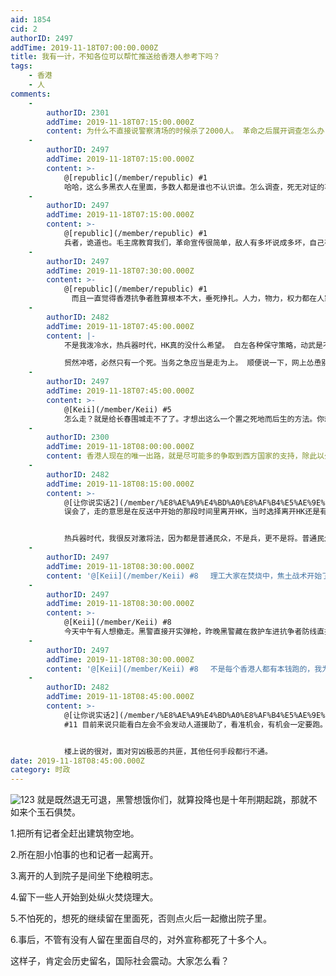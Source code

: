```yaml
---
aid: 1854
cid: 2
authorID: 2497
addTime: 2019-11-18T07:00:00.000Z
title: 我有一计，不知各位可以帮忙推送给香港人参考下吗？
tags:
    - 香港
    - 人
comments:
    -
        authorID: 2301
        addTime: 2019-11-18T07:15:00.000Z
        content: 为什么不直接说警察清场的时候杀了2000人。 革命之后展开调查怎么办？和中共一样继续撒谎打压事实编下去吗。
    -
        authorID: 2497
        addTime: 2019-11-18T07:15:00.000Z
        content: >-
            @[republic](/member/republic) #1
            哈哈，这么多黑衣人在里面，多数人都是谁也不认识谁。怎么调查，死无对证的事情。
    -
        authorID: 2497
        addTime: 2019-11-18T07:15:00.000Z
        content: >-
            @[republic](/member/republic) #1
            兵者，诡道也。毛主席教育我们，革命宣传很简单，敌人有多坏说成多坏，自己有多好说多好。
    -
        authorID: 2497
        addTime: 2019-11-18T07:30:00.000Z
        content: >-
            @[republic](/member/republic) #1
            　而且一直觉得香港抗争者胜算根本不大，垂死挣扎。人力，物力，权力都在人家手里，人家开局一手同花顺，这牌怎么打。
    -
        authorID: 2482
        addTime: 2019-11-18T07:45:00.000Z
        content: |-
            不是我泼冷水，热兵器时代，HK真的没什么希望。 白左各种保守策略，动武是不可能动武的。 没有西方列强的帮助，HK完全没有胜算。

            贸然冲塔，必然只有一个死。当务之急应当是走为上。 顺便说一下，网上怂恿别人去送死是要折寿的。
    -
        authorID: 2497
        addTime: 2019-11-18T07:45:00.000Z
        content: >-
            @[Keii](/member/Keii) #5
            怎么走？就是给长春围城走不了了。才想出这么一个置之死地而后生的方法。你想啊，你焚烧理大，消防肯定要进来，到时场面肯定很乱，黑警进场，全员便装坐在院落里凭他们捉。街坊装到时全告暴动的机会也不大呀，律师会帮忙把刑期打成到最低。反正冲出去是死路一条，冲了三次，给捉了三批，捉到的肯定是告暴动，留在院子里让他们进来捉的不一定告得入，本身是理大学生留在理大的更大机会脱罪。
    -
        authorID: 2300
        addTime: 2019-11-18T08:00:00.000Z
        content: 香港人现在的唯一出路，就是尽可能多的争取到西方国家的支持，除此以外，面对穷凶极恶的共匪，其他任何手段都行不通。
    -
        authorID: 2482
        addTime: 2019-11-18T08:15:00.000Z
        content: >-
            @[让你说实话2](/member/%E8%AE%A9%E4%BD%A0%E8%AF%B4%E5%AE%9E%E8%AF%9D2) #6
            误会了，走的意思是在反送中开始的那段时间里离开HK，当时选择离开HK还是有很大的机会的，现在嘛，机会已经很渺茫了。我当时在葱上就说了这个言论，被几个HK人喷到死，说什么自己的家园为什么要离开，应该是TG离开才对之类。我不反对他们的理论，他们说的道理都对，问题是TG不跟你讲道理，凡事得从实际角度考虑，没有枪VS有枪，没有任何胜算。文昭在节目上说，时间是站在HK人这边的，我觉得不是。而且TG必然会赶尽杀绝，秋后算账。它只要镇压下来，就妥妥的64复刻。我敢说，除非美军空降，否则即使耗过当前，事后必被清算。


            热兵器时代，我很反对激将法，因为都是普通民众，不是兵，更不是将。普通民众遇到这种事情，去抗争暴君的，基本没有什么好下场，只有早早的跑路才是王道。爱因斯坦，胡适都是早早跑路的典范，他们的后半生活的至少是有尊严的。弗洛伊德跑的慢，虽然最终跑掉了，但损失惨重。聂耳之类没跑的，最终被迫害。看看李嘉诚，妥妥的跑路党典范。
    -
        authorID: 2497
        addTime: 2019-11-18T08:30:00.000Z
        content: '@[Keii](/member/Keii) #8 　理工大家在焚烧中，焦土战术开始了。'
    -
        authorID: 2497
        addTime: 2019-11-18T08:30:00.000Z
        content: >-
            @[Keii](/member/Keii) #8
            今天中午有人想撤走。黑警直接开实弹枪，昨晚黑警藏在救护车进抗争者防线直接开了三枪实弹。黑警已经不把香港年轻人当人看待了，感觉他们开始杀起人和杀鸡没什么两样。
    -
        authorID: 2497
        addTime: 2019-11-18T08:30:00.000Z
        content: '@[Keii](/member/Keii) #8 　不是每个香港人都有本钱跑的，我为了送老婆儿子过香港，都花光了工作到现在三分之二积蓄。'
    -
        authorID: 2482
        addTime: 2019-11-18T08:45:00.000Z
        content: >-
            @[让你说实话2](/member/%E8%AE%A9%E4%BD%A0%E8%AF%B4%E5%AE%9E%E8%AF%9D2)
            #11 目前来说只能看白左会不会发动人道援助了，看准机会，有机会一定要跑。


            楼上说的很对，面对穷凶极恶的共匪，其他任何手段都行不通。
date: 2019-11-18T08:45:00.000Z
category: 时政
---
```


![123](https://i.pinimg.com/564x/2a/79/63/2a79636a8f3f8f39ffac6b503c84b55f.jpg) 就是既然退无可退，黑警想饿你们，就算投降也是十年刑期起跳，那就不如来个玉石俱焚。

1.把所有记者全赶出建筑物空地。

2.所在胆小怕事的也和记者一起离开。

3.离开的人到院子是间坐下绝粮明志。

4.留下一些人开始到处纵火焚烧理大。

5.不怕死的，想死的继续留在里面死，否则点火后一起撤出院子里。

6.事后，不管有没有人留在里面自尽的，对外宣称都死了十多个人。

这样子，肯定会历史留名，国际社会震动。大家怎么看？
